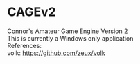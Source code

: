 # CAGEv2
Connor's Amateur Game Engine Version 2  
This is currently a Windows only application  
References:  
volk: https://github.com/zeux/volk  
